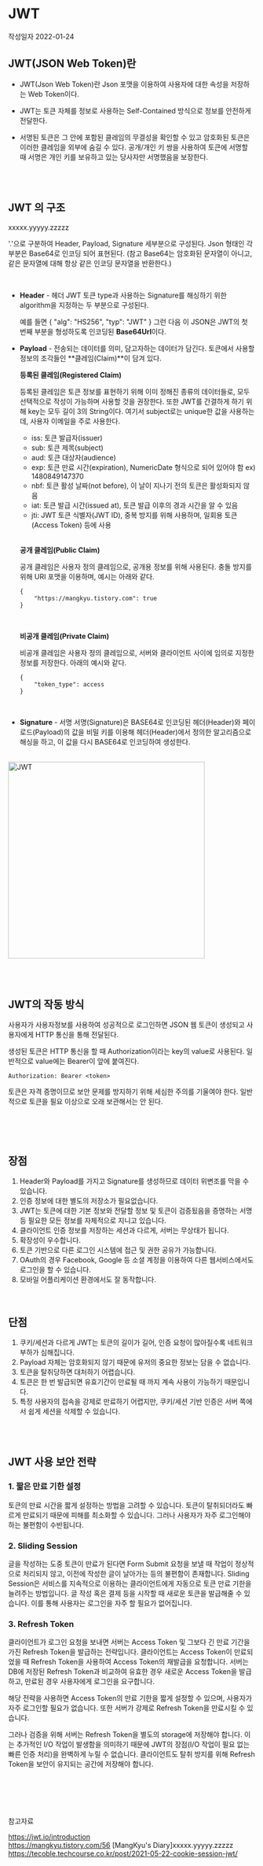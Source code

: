 # JWT

작성일자 2022-01-24



## JWT(JSON Web Token)란

- JWT(Json Web Token)란 Json 포맷을 이용하여 사용자에 대한 속성을 저장하는 Web Token이다. 
- JWT는 토큰 자체를 정보로 사용하는 Self-Contained 방식으로 정보를 안전하게 전달한다.

- 서명된 토큰은 그 안에 포함된 클레임의 무결성을 확인할 수 있고 암호화된 토큰은 이러한 클레임을 외부에 숨길 수 있다. 공개/개인 키 쌍을 사용하여 토큰에 서명할 때 서명은 개인 키를 보유하고 있는 당사자만 서명했음을 보장한다.

<br><br>



## JWT 의 구조 

xxxxx.yyyyy.zzzzz

'.'으로 구분하여 Header, Payload, Signature 세부분으로 구성된다. Json 형태인 각 부분은 Base64로 인코딩 되어 표현된다. (참고 Base64는 암호화된 문자열이 아니고, 같은 문자열에 대해 항상 같은 인코딩 문자열을 반환한다.)

<br>

- **Header** - 헤더
  JWT 토큰 type과 사용하는 Signature를 해싱하기 위한 algorithm을 지정하는 두 부분으로 구성된다.

  예를 들면
  { 
  	"alg": "HS256",  "typ": "JWT" 
  }
  그런 다음 이 JSON은 JWT의 첫 번째 부분을 형성하도록 인코딩된 **Base64Url**이다.

  

- **Payload** - 전송되는 데이터를 의미, 담고자하는 데이터가 담긴다. 토큰에서 사용할 정보의 조각들인 **클레임(Claim)**이 담겨 있다. 
  <br>

  **등록된 클레임(Registered Claim)**

  등록된 클레임은 토큰 정보를 표현하기 위해 이미 정해진 종류의 데이터들로, 모두 선택적으로 작성이 가능하며 사용할 것을 권장한다. 또한 JWT를 간결하게 하기 위해 key는 모두 길이 3의 String이다. 여기서 subject로는 unique한 값을 사용하는데, 사용자 이메일을 주로 사용한다.

  - iss: 토큰 발급자(issuer)
  - sub: 토큰 제목(subject)
  - aud: 토큰 대상자(audience)
  - exp: 토큰 만료 시간(expiration), NumericDate 형식으로 되어 있어야 함 ex) 1480849147370
  - nbf: 토큰 활성 날짜(not before), 이 날이 지나기 전의 토큰은 활성화되지 않음
  - iat: 토큰 발급 시간(issued at), 토큰 발급 이후의 경과 시간을 알 수 있음
  - jti: JWT 토큰 식별자(JWT ID), 중복 방지를 위해 사용하며, 일회용 토큰(Access Token) 등에 사용

   <br>

  **공개 클레임(Public Claim)**

  공개 클레임은 사용자 정의 클레임으로, 공개용 정보를 위해 사용된다. 충돌 방지를 위해 URI 포맷을 이용하며, 예시는 아래와 같다.

  ```
  { 
      "https://mangkyu.tistory.com": true
  }
  ```

   <br>

  **비공개 클레임(Private Claim)**

  비공개 클레임은 사용자 정의 클레임으로, 서버와 클라이언트 사이에 임의로 지정한 정보를 저장한다. 아래의 예시와 같다.

  ```
  { 
      "token_type": access 
  }
  ```

  

  <br>

  

- **Signature** - 서명
  서명(Signature)은 BASE64로 인코딩된 헤더(Header)와 페이로드(Payload)의 값을 비밀 키를 이용해 헤더(Header)에서 정의한 알고리즘으로 해싱을 하고, 이 값을 다시 BASE64로 인코딩하여 생성한다.

  

<br>


<img width="400" alt="JWT" src="https://user-images.githubusercontent.com/56250078/150803022-14dfabba-b054-40be-8a45-7d17fc11787d.png">

<br><br>

## JWT의 작동 방식



사용자가 사용자정보를 사용하여 성공적으로 로그인하면 JSON 웹 토큰이 생성되고 사용자에게 HTTP 통신을 통해 전달된다.

생성된 토큰은 HTTP 통신을 할 때 Authorization이라는 key의 value로 사용된다. 일반적으로 value에는 Bearer이 앞에 붙여진다.

```
Authorization: Bearer <token>
```



 토큰은 자격 증명이므로 보안 문제를 방지하기 위해 세심한 주의를 기울여야 한다. 일반적으로 토큰을 필요 이상으로 오래 보관해서는 안 된다.





<br><br><br>

## 장점

1. Header와 Payload를 가지고 Signature를 생성하므로 데이터 위변조를 막을 수 있습니다.
2. 인증 정보에 대한 별도의 저장소가 필요없습니다.
3. JWT는 토큰에 대한 기본 정보와 전달할 정보 및 토큰이 검증됬음을 증명하는 서명 등 필요한 모든 정보를 자체적으로 지니고 있습니다.
4. 클라이언트 인증 정보를 저장하는 세션과 다르게, 서버는 무상태가 됩니다.
5. 확장성이 우수합니다.
6. 토큰 기반으로 다른 로그인 시스템에 접근 및 권한 공유가 가능합니다.
7. OAuth의 경우 Facebook, Google 등 소셜 계정을 이용하여 다른 웹서비스에서도 로그인을 할 수 있습니다.
8. 모바일 어플리케이션 환경에서도 잘 동작합니다.

<br>

## 단점

1. 쿠키/세션과 다르게 JWT는 토큰의 길이가 길어, 인증 요청이 많아질수록 네트워크 부하가 심해집니다.
2. Payload 자체는 암호화되지 않기 때문에 유저의 중요한 정보는 담을 수 없습니다.
3. 토큰을 탈취당하면 대처하기 어렵습니다.
4. 토큰은 한 번 발급되면 유효기간이 만료될 때 까지 계속 사용이 가능하기 때문입니다.
5. 특정 사용자의 접속을 강제로 만료하기 어렵지만, 쿠키/세션 기반 인증은 서버 쪽에서 쉽게 세션을 삭제할 수 있습니다.

<br>

<br>



## JWT 사용 보안 전략



### 1. 짧은 만료 기한 설정

토큰의 만료 시간을 짧게 설정하는 방법을 고려할 수 있습니다. 토큰이 탈취되더라도 빠르게 만료되기 때문에 피해를 최소화할 수 있습니다. 그러나 사용자가 자주 로그인해야 하는 불편함이 수반됩니다.

### 2. Sliding Session

글을 작성하는 도중 토큰이 만료가 된다면 Form Submit 요청을 보낼 때 작업이 정상적으로 처리되지 않고, 이전에 작성한 글이 날아가는 등의 불편함이 존재합니다. Sliding Session은 서비스를 지속적으로 이용하는 클라이언트에게 자동으로 토큰 만료 기한을 늘려주는 방법입니다. 글 작성 혹은 결제 등을 시작할 때 새로운 토큰을 발급해줄 수 있습니다. 이를 통해 사용자는 로그인을 자주 할 필요가 없어집니다.

### 3. Refresh Token

클라이언트가 로그인 요청을 보내면 서버는 Access Token 및 그보다 긴 만료 기간을 가진 Refresh Token을 발급하는 전략입니다. 클라이언트는 Access Token이 만료되었을 때 Refresh Token을 사용하여 Access Token의 재발급을 요청합니다. 서버는 DB에 저장된 Refresh Token과 비교하여 유효한 경우 새로운 Access Token을 발급하고, 만료된 경우 사용자에게 로그인을 요구합니다.

해당 전략을 사용하면 Access Token의 만료 기한을 짧게 설정할 수 있으며, 사용자가 자주 로그인할 필요가 없습니다. 또한 서버가 강제로 Refresh Token을 만료시킬 수 있습니다.

그러나 검증을 위해 서버는 Refresh Token을 별도의 storage에 저장해야 합니다. 이는 추가적인 I/O 작업이 발생함을 의미하기 때문에 JWT의 장점(I/O 작업이 필요 없는 빠른 인증 처리)을 완벽하게 누릴 수 없습니다. 클라이언트도 탈취 방지를 위해 Refresh Token을 보안이 유지되는 공간에 저장해야 합니다.<br><br>

<br><br><br>

참고자료

https://jwt.io/introduction <br>
https://mangkyu.tistory.com/56 [MangKyu's Diary]xxxxx.yyyyy.zzzzz <br>
https://tecoble.techcourse.co.kr/post/2021-05-22-cookie-session-jwt/ <br><br>
